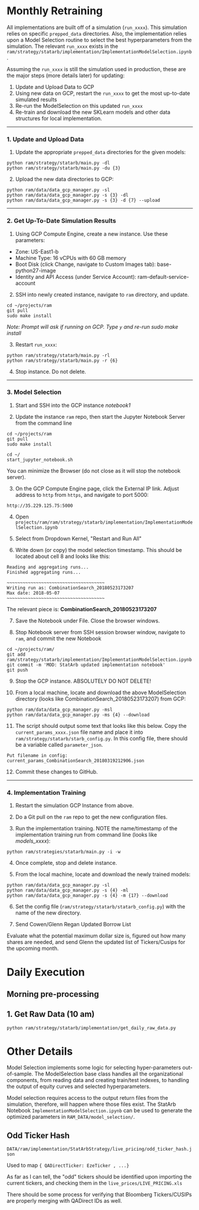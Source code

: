 # Monthly Retraining

All implementations are built off of a simulation (`run_xxxx`). This simulation relies on specific `prepped_data` directories. Also, the implementation relies upon a Model Selection routine to select the best hyperparameters from the simulation. The relevant `run_xxxx` exists in the `ram/strategy/statarb/implementation/ImplementationModelSelection.ipynb`.

Assuming the `run_xxxx` is still the simulation used in production, these are the major steps (more details later) for updating:

1. Update and Upload Data to GCP
2. Using new data on GCP, restart the `run_xxxx` to get the most up-to-date simulated results
3. Re-run the ModelSelection on this updated `run_xxxx`
4. Re-train and download the new SKLearn models and other data structures for local implementation.

---
### 1. Update and Upload Data

1. Update the appropriate `prepped_data` directories for the given models:
```
python ram/strategy/statarb/main.py -dl
python ram/strategy/statarb/main.py -du {3}
```

2. Upload the new data directories to GCP:
```
python ram/data/data_gcp_manager.py -sl
python ram/data/data_gcp_manager.py -s {3} -dl
python ram/data/data_gcp_manager.py -s {3} -d {7} --upload
```

---
### 2. Get Up-To-Date Simulation Results

1. Using GCP Compute Engine, create a new instance. Use these parameters:
  * Zone: US-East1-b
  * Machine Type: 16 vCPUs with 60 GB memory
  * Boot Disk (click Change, navigate to Custom Images tab): base-python27-image
  * Identity and API Access (under Service Account): ram-default-service-account

2. SSH into newly created instance, navigate to `ram` directory, and update.
```
cd ~/projects/ram
git pull
sudo make install
```

*Note: Prompt will ask if running on GCP. Type `y` and re-run sudo make install*

3. Restart `run_xxxx`:
```
python ram/strategy/statarb/main.py -rl
python ram/strategy/statarb/main.py -r {6}
```

4. Stop instance. Do not delete.

---
### 3. Model Selection

1. Start and SSH into the GCP instance *notebook1*

2. Update the instance `ram` repo, then start the Jupyter Notebook Server from the command line
```
cd ~/projects/ram
git pull
sudo make install

cd ~/
start_jupyter_notebook.sh
```

You can minimize the Browser (do not close as it will stop the notebook server).

3. On the GCP Compute Engine page, click the External IP link. Adjust address to `http` from `https`, and navigate to port 5000:
```
http://35.229.125.75:5000
```

4. Open `projects/ram/ram/strategy/statarb/implementation/ImplementationModelSelection.ipynb`

5. Select from Dropdown Kernel, "Restart and Run All"

6. Write down (or copy) the model selection timestamp. This should be located about cell 8 and looks like this:

```
Reading and aggregating runs...
Finished aggregating runs...

~~~~~~~~~~~~~~~~~~~~~~~~~~~~~~~~~~~~~
Writing run as: CombinationSearch_20180523173207
Max date: 2018-05-07
~~~~~~~~~~~~~~~~~~~~~~~~~~~~~~~~~~~~~
```

The relevant piece is: **CombinationSearch_20180523173207**

7. Save the Notebook under File. Close the browser windows.

8. Stop Notebook server from SSH session browser window, navigate to `ram`, and commit the new Notebook
```
cd ~/projects/ram/
git add ram/strategy/statarb/implementation/ImplementationModelSelection.ipynb
git commit -m 'MOD: StatArb updated implementation notebook'
git push
```

9. Stop the GCP instance. ABSOLUTELY DO NOT DELETE!

10. From a local machine, locate and download the above ModelSelection directory (looks like CombinationSearch_20180523173207) from GCP:
```
python ram/data/data_gcp_manager.py -msl
python ram/data/data_gcp_manager.py -ms {4} --download
```

11. The script should output some text that looks like this below. Copy the `current_params_xxxx.json` file name and place it into `ram/strategy/statarb/starb_config.py`. In this config file, there should be a variable called `parameter_json`.
```
Put filename in config: current_params_CombinationSearch_20180319212906.json
```

12. Commit these changes to GitHub.

---
### 4. Implementation Training

1. Restart the simulation GCP Instance from above.

2. Do a Git pull on the `ram` repo to get the new configuration files.

3. Run the implementation training. NOTE the name/timestamp of the implementation training run from command line (looks like *models_xxxx*):
```
python ram/strategies/statarb/main.py -i -w
```

4. Once complete, stop and delete instance.

5. From the local machine, locate and download the newly trained models:
```
python ram/data/data_gcp_manager.py -sl            
python ram/data/data_gcp_manager.py -s {4} -ml
python ram/data/data_gcp_manager.py -s {4} -m {17} --download
```

6. Set the config file (`ram/strategy/statarb/statarb_config.py`) with the name of the new directory.

7. Send Cowen/Glenn Regan Updated Borrow List

Evaluate what the potential maximum dollar size is, figured out how many shares are needed, and send Glenn the updated list of Tickers/Cusips for the upcoming month.


# Daily Execution

## Morning pre-processing

## 1. Get Raw Data (10 am)
```
python ram/strategy/statarb/implementation/get_daily_raw_data.py
```




# Other Details


Model Selection implements some logic for selecting hyper-parameters out-of-sample. The ModelSelection base class handles all the organizational components, from reading data and creating train/test indexes, to handling the output of equity curves and selected hyperparameters.

Model selection requires access to the output return files from the simulation, therefore, will happen where those files exist. The StatArb Notebook `ImplementationModelSelection.ipynb` can be used to generate the optimized parameters in `RAM_DATA/model_selection/`.




## Odd Ticker Hash

`DATA/ram/implementation/StatArbStrategy/live_pricing/odd_ticker_hash.json`

Used to map `{ QADirectTicker: EzeTicker , ...}`

As far as I can tell, the "odd" tickers should be identified upon importing the current tickers, and checking them in the `live_prices/LIVE_PRICING.xls`

There should be some process for verifying that Bloomberg Tickers/CUSIPs are properly merging with QADirect IDs as well.


